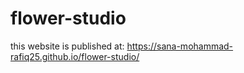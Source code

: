 # flower-studio
this website is published at:  https://sana-mohammad-rafiq25.github.io/flower-studio/
